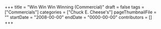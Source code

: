 +++
title = "Win Win Win Winning (Commercial)"
draft = false
tags = ["Commercials"]
categories = ["Chuck E. Cheese's"]
pageThumbnailFile = ""
startDate = "2008-00-00"
endDate = "0000-00-00"
contributors = []
+++
